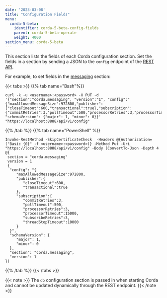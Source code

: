 ```yaml
---
date: '2023-03-08'
title: "Configuration Fields"
menu:
  corda-5-beta:
    identifier: corda-5-beta-config-fields
    parent: corda-5-beta-operate
    weight: 4000
section_menu: corda-5-beta
---
```

This section lists the fields of each Corda configuration section. Set the fields in a section by sending a JSON to the `config` endpoint of the [REST API](../operating-tutorials/rest-api.md).

For example, to set fields in the [messaging](messaging.md) section:

   {{< tabs >}}
   {{% tab name="Bash"%}}
   ```shell
   curl -k -u <username>:<password> -X PUT -d '{"section":"corda.messaging", "version":"1", "config":"{"maxAllowedMessageSize":972800,"publisher":{"closeTimeout":600,"transactional":true},"subscription":{"commitRetries":3,"pollTimeout":500,"processorRetries":3,"processorTimeout":15000,"subscribeRetries":3,"threadStopTimeout":10000}}", "schemaVersion": {"major": 1, "minor": 0}}' "https://localhost:8888/api/v1/config"
   ```
   {{% /tab %}}
   {{% tab name="PowerShell" %}}
   ```shell
   Invoke-RestMethod -SkipCertificateCheck  -Headers @{Authorization=("Basic {0}" -f <username>:<password>)} -Method Put -Uri "https://localhost:8888/api/v1/config" -Body (ConvertTo-Json -Depth 4 @{
    section = "corda.messaging"
    version = 1
    {
     "config": "{
        "maxAllowedMessageSize":972800,
        "publisher":{
           "closeTimeout":600,
           "transactional":true
        },
        "subscription":{
           "commitRetries":3,
           "pollTimeout":500,
           "processorRetries":3,
           "processorTimeout":15000,
           "subscribeRetries":3,
           "threadStopTimeout":10000
        }
     }",
     "schemaVersion": {
        "major": 1,
        "minor": 0
     },
     "section": "corda.messaging",
     "version": 1
   })
   ```
   {{% /tab %}}
   {{< /tabs >}}

{{< note >}}
The `db` configuration section is passed in when starting Corda and cannot be updated dynamically through the REST endpoint.
{{< /note >}}
